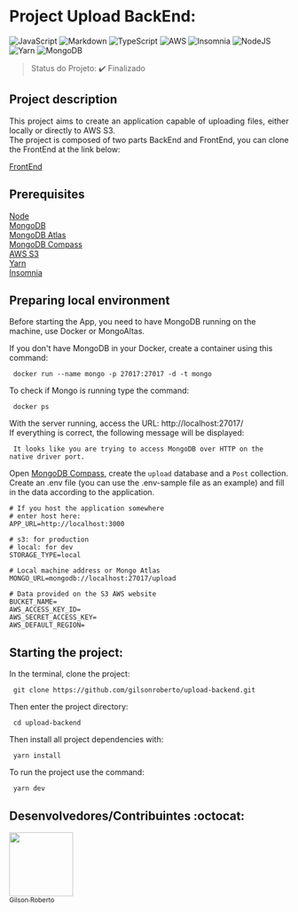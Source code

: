 <h1>Project Upload BackEnd: </h1>
<p align="center">

![JavaScript](https://img.shields.io/badge/javascript-%23323330.svg?style=for-the-badge&logo=javascript&logoColor=%23F7DF1E) ![Markdown](https://img.shields.io/badge/markdown-%23000000.svg?style=for-the-badge&logo=markdown&logoColor=white) ![TypeScript](https://img.shields.io/badge/typescript-%23007ACC.svg?style=for-the-badge&logo=typescript&logoColor=white) ![AWS](https://img.shields.io/badge/AWS-%23FF9900.svg?style=for-the-badge&logo=amazon-aws&logoColor=white) ![Insomnia](https://img.shields.io/badge/Insomnia-black?style=for-the-badge&logo=insomnia&logoColor=5849BE) ![NodeJS](https://img.shields.io/badge/node.js-6DA55F?style=for-the-badge&logo=node.js&logoColor=white) ![Yarn](https://img.shields.io/badge/yarn-%232C8EBB.svg?style=for-the-badge&logo=yarn&logoColor=white) ![MongoDB](https://img.shields.io/badge/MongoDB-%234ea94b.svg?style=for-the-badge&logo=mongodb&logoColor=white) 

> Status do Projeto: :heavy_check_mark: Finalizado

## Project description 
<p align="justify">
  This project aims to create an application capable of uploading files, either locally or directly to AWS S3.<br />
  The project is composed of two parts BackEnd and FrontEnd, you can clone the FrontEnd at the link below:

  [FrontEnd](https://github.com/gilsonroberto/upload-frontend)<br/>
</p>


 ## Prerequisites
  
  [Node](https://nodejs.org/en/download/)<br/>
  [MongoDB](https://hub.docker.com/_/mongo)<br/>
  [MongoDB Atlas](https://www.mongodb.com/try)<br/>
  [MongoDB Compass](https://www.mongodb.com/products/compass)<br/>
  [AWS S3](https://aws.amazon.com/pt/account/)<br/>
  [Yarn](https://classic.yarnpkg.com/lang/en/docs/install/#debian-stable)<br/>
  [Insomnia](https://insomnia.rest/download)<br/>

  ## Preparing local environment

  Before starting the App, you need to have MongoDB running on the machine, use Docker or MongoAltas.

  If you don't have MongoDB in your Docker, create a container using this command:

  ```
   docker run --name mongo -p 27017:27017 -d -t mongo
  ```
  To check if Mongo is running type the command:
  ```
   docker ps
  ```
  With the server running, access the URL: http://localhost:27017/ <br />
  If everything is correct, the following message will be displayed:
  ```
   It looks like you are trying to access MongoDB over HTTP on the native driver port.
  ```
  Open [MongoDB Compass](https://www.mongodb.com/products/compass), create the `upload` database and a `Post` collection.
  Create an .env file (you can use the .env-sample file as an example) and fill in the data according to the application.

  ```
  # If you host the application somewhere
  # enter host here:
  APP_URL=http://localhost:3000

  # s3: for production
  # local: for dev
  STORAGE_TYPE=local

  # Local machine address or Mongo Atlas
  MONGO_URL=mongodb://localhost:27017/upload

  # Data provided on the S3 AWS website
  BUCKET_NAME=
  AWS_ACCESS_KEY_ID=
  AWS_SECRET_ACCESS_KEY=
  AWS_DEFAULT_REGION=
  ```
  
  ## Starting the project:

  In the terminal, clone the project:
  ```
   git clone https://github.com/gilsonroberto/upload-backend.git
  ```
  Then enter the project directory:
  ```
   cd upload-backend
  ```
  Then install all project dependencies with:
  ```
   yarn install
  ```
  To run the project use the command:
  ```
   yarn dev
  ```
  ## Desenvolvedores/Contribuintes :octocat:

  [<img src="https://avatars.githubusercontent.com/u/30843584?v=4" width=115><br><sub>Gilson Roberto</sub>](https://github.com/gilsonroberto) 